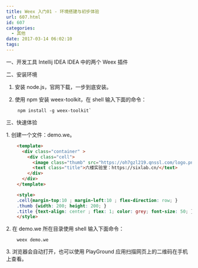 ```yaml
---
title: Weex 入门01 - 环境搭建与初步体验
url: 607.html
id: 607
categories:
  - 其他
date: 2017-03-14 06:02:10
tags:
---
```


一、开发工具 Intellij IDEA IDEA 中的两个 Weex 插件
<!-- more -->
二、安装环境 
1. 安装 node.js，官网下载，一步到底安装。
2. 使用 npm 安装 weex-toolkit，在 shell 输入下面的命令：  

        npm install -g weex-toolkit`

三、快速体验

1\. 创建一个文件：demo.we。

```html
    <template>
      <div class="container" >
        <div class="cell">
          <image class="thumb" src="https://oh7gzl219.qnssl.com/logo.png"></image>
          <text class="title">六楼实验室：https://sixlab.cn/</text>
        </div>
      </div>
    </template>

    <style>
    .cell{margin-top:10 ; margin-left:10 ; flex-direction: row; }
    .thumb {width: 200; height: 200; }
    .title {text-align: center ; flex: 1; color: grey; font-size: 50; }
    </style>
```

2\. 在 demo.we 所在目录使用 shell 输入下面命令：

        weex demo.we

3\. 浏览器会自动打开，也可以使用 PlayGround 应用扫描网页上的二维码在手机上查看。